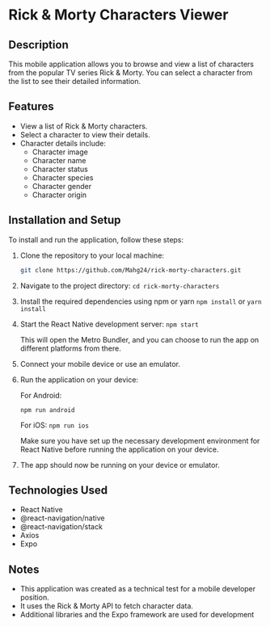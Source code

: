 # Rick & Morty Characters Viewer

## Description

This mobile application allows you to browse and view a list of characters from the popular TV series Rick & Morty. You can select a character from the list to see their detailed information.

## Features

- View a list of Rick & Morty characters.
- Select a character to view their details.
- Character details include:
  - Character image
  - Character name
  - Character status
  - Character species
  - Character gender
  - Character origin

## Installation and Setup

To install and run the application, follow these steps:

1. Clone the repository to your local machine:

   ```bash
   git clone https://github.com/Mahg24/rick-morty-characters.git
2.  Navigate to the project directory:
    `cd rick-morty-characters` 
    
3.  Install the required dependencies using npm or yarn
    `npm install` 
    or
    `yarn install` 
    
4.  Start the React Native development server:
    `npm start` 
    
    This will open the Metro Bundler, and you can choose to run the app on different platforms from there.
5.  Connect your mobile device or use an emulator.
    
6.  Run the application on your device:
    
    For Android:
   
    
    `npm run android` 
    
    For iOS: 
    `npm run ios` 
    
    Make sure you have set up the necessary development environment for React Native before running the application on your device.
    
7.  The app should now be running on your device or emulator.
    

## Technologies Used

-   React Native
-   @react-navigation/native
-   @react-navigation/stack
-   Axios
-   Expo

## Notes

-   This application was created as a technical test for a mobile developer position.
-   It uses the Rick & Morty API to fetch character data.
-   Additional libraries and the Expo framework are used for development
